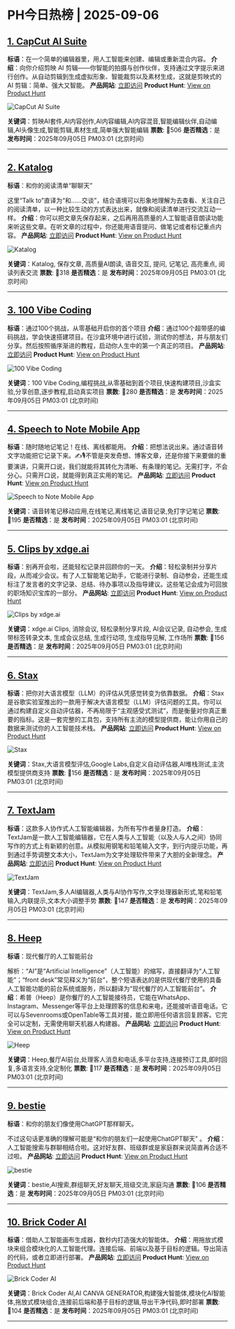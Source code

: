 # PH今日热榜 | 2025-09-06

## [1. CapCut AI Suite](https://www.producthunt.com/products/capcut-ai-suite?utm_campaign=producthunt-api&utm_medium=api-v2&utm_source=Application%3A+dev+%28ID%3A+189358%29)
**标语**：在一个简单的编辑器里，用人工智能来创建、编辑或重新混合内容。
**介绍**：向你介绍剪映 AI 剪辑——你智能的拍摄与创作伙伴，支持通过文字提示来进行创作。从自动剪辑到生成虚拟形象、智能裁剪以及素材生成，这就是剪映式的 AI 剪辑：简单、强大又智能。
**产品网站**: [立即访问](https://www.producthunt.com/r/TAX5HVD5J327DO?utm_campaign=producthunt-api&utm_medium=api-v2&utm_source=Application%3A+dev+%28ID%3A+189358%29)
**Product Hunt**: [View on Product Hunt](https://www.producthunt.com/products/capcut-ai-suite?utm_campaign=producthunt-api&utm_medium=api-v2&utm_source=Application%3A+dev+%28ID%3A+189358%29)

![CapCut AI Suite](https://ph-files.imgix.net/564e0eb9-c707-4d64-9bd1-393685871a6a.png?auto=format)

**关键词**：剪映AI套件,AI内容创作,AI内容编辑,AI内容混音,智能编辑伙伴,自动编辑,AI头像生成,智能剪辑,素材生成,简单强大智能编辑
**票数**: 🔺506
**是否精选**：是
**发布时间**：2025年09月05日 PM03:01 (北京时间)

---

## [2. Katalog](https://www.producthunt.com/products/katalog-2?utm_campaign=producthunt-api&utm_medium=api-v2&utm_source=Application%3A+dev+%28ID%3A+189358%29)
**标语**：和你的阅读清单“聊聊天”

这里“Talk to”直译为“和……交谈”，结合语境可以形象地理解为去查看、关注自己的阅读清单，以一种比较生动的方式表达出来，就像和阅读清单进行交流互动一样。
**介绍**：你可以把文章先保存起来，之后再用高质量的人工智能语音朗读功能来听这些文章。在听文章的过程中，你还能用语音提问、做笔记或者标记重点内容。
**产品网站**: [立即访问](https://www.producthunt.com/r/3RZLAG6ACICDBF?utm_campaign=producthunt-api&utm_medium=api-v2&utm_source=Application%3A+dev+%28ID%3A+189358%29)
**Product Hunt**: [View on Product Hunt](https://www.producthunt.com/products/katalog-2?utm_campaign=producthunt-api&utm_medium=api-v2&utm_source=Application%3A+dev+%28ID%3A+189358%29)

![Katalog](https://ph-files.imgix.net/0281a944-b052-4948-8349-1bc2b52181d9.png?auto=format)

**关键词**：Katalog, 保存文章, 高质量AI朗读, 语音交互, 提问, 记笔记, 高亮重点, 阅读列表交流
**票数**: 🔺318
**是否精选**：是
**发布时间**：2025年09月05日 PM03:01 (北京时间)

---

## [3. 100 Vibe Coding](https://www.producthunt.com/products/100-vibe-coding?utm_campaign=producthunt-api&utm_medium=api-v2&utm_source=Application%3A+dev+%28ID%3A+189358%29)
**标语**：通过100个挑战，从零基础开启你的首个项目
**介绍**：通过100个超带感的编码挑战，学会快速搭建项目。在沙盒环境中进行试验，测试你的想法，并与朋友们分享。然后按照循序渐进的教程，启动你人生中的第一个真正的项目。
**产品网站**: [立即访问](https://www.producthunt.com/r/ETQDV6LRGQTVMP?utm_campaign=producthunt-api&utm_medium=api-v2&utm_source=Application%3A+dev+%28ID%3A+189358%29)
**Product Hunt**: [View on Product Hunt](https://www.producthunt.com/products/100-vibe-coding?utm_campaign=producthunt-api&utm_medium=api-v2&utm_source=Application%3A+dev+%28ID%3A+189358%29)

![100 Vibe Coding](https://ph-files.imgix.net/b0d74bed-3549-4f66-bcee-6ab2c4866201.png?auto=format)

**关键词**：100 Vibe Coding,编程挑战,从零基础到首个项目,快速构建项目,沙盒实验,分享创意,逐步教程,启动真实项目
**票数**: 🔺280
**是否精选**：是
**发布时间**：2025年09月05日 PM03:01 (北京时间)

---

## [4. Speech to Note Mobile App](https://www.producthunt.com/products/speech-to-note?utm_campaign=producthunt-api&utm_medium=api-v2&utm_source=Application%3A+dev+%28ID%3A+189358%29)
**标语**：随时随地记笔记！在线、离线都能用。
**介绍**：把想法说出来。通过语音转文字功能把它记录下来。✍️🎙️不管是突发奇想、博客文章，还是你接下来要做的重要演讲，只需开口说，我们就能将其转化为清晰、有条理的笔记。无需打字，不会分心。只需开口说，就能得到真正实用的笔记。
**产品网站**: [立即访问](https://www.producthunt.com/r/P7JZ3XIALN4EKR?utm_campaign=producthunt-api&utm_medium=api-v2&utm_source=Application%3A+dev+%28ID%3A+189358%29)
**Product Hunt**: [View on Product Hunt](https://www.producthunt.com/products/speech-to-note?utm_campaign=producthunt-api&utm_medium=api-v2&utm_source=Application%3A+dev+%28ID%3A+189358%29)

![Speech to Note Mobile App](https://ph-files.imgix.net/25cd881c-f9c7-4b1b-ab72-39639c5490c3.jpeg?auto=format)

**关键词**：语音转笔记移动应用,在线笔记,离线笔记,语音记录,免打字记笔记
**票数**: 🔺195
**是否精选**：是
**发布时间**：2025年09月05日 PM03:01 (北京时间)

---

## [5. Clips by xdge.ai](https://www.producthunt.com/products/ayraa?utm_campaign=producthunt-api&utm_medium=api-v2&utm_source=Application%3A+dev+%28ID%3A+189358%29)
**标语**：别再开会啦，还能轻松记录并回顾你的一天。
**介绍**：轻松录制并分享片段，从而减少会议。有了人工智能笔记助手，它能进行录制、自动参会，还能生成标注了发言者的文字记录、总结、待办事项以及指导建议。这些笔记会成为可回放的职场知识宝库的一部分。
**产品网站**: [立即访问](https://www.producthunt.com/r/OIV57RQ3R3AWUC?utm_campaign=producthunt-api&utm_medium=api-v2&utm_source=Application%3A+dev+%28ID%3A+189358%29)
**Product Hunt**: [View on Product Hunt](https://www.producthunt.com/products/ayraa?utm_campaign=producthunt-api&utm_medium=api-v2&utm_source=Application%3A+dev+%28ID%3A+189358%29)

![Clips by xdge.ai](https://ph-files.imgix.net/3468ca4d-80f7-4d33-ba5e-6e2456e1e769.png?auto=format)

**关键词**：xdge.ai Clips, 消除会议, 轻松录制分享片段, AI会议记录, 自动参会, 生成带标签转录文本, 生成会议总结, 生成行动项, 生成指导见解, 工作场所
**票数**: 🔺156
**是否精选**：是
**发布时间**：2025年09月05日 PM03:01 (北京时间)

---

## [6. Stax](https://www.producthunt.com/products/google-labs?utm_campaign=producthunt-api&utm_medium=api-v2&utm_source=Application%3A+dev+%28ID%3A+189358%29)
**标语**：把你对大语言模型（LLM）的评估从凭感觉转变为依靠数据。
**介绍**：Stax 是谷歌实验室推出的一款用于解决大语言模型（LLM）评估问题的工具。你可以通过构建自定义自动评估器，不再局限于“主观感受式测试”，而是衡量对你真正重要的指标。这是一套完整的工具包，支持所有主流的模型提供商，能让你用自己的数据来测试你的人工智能技术栈。
**产品网站**: [立即访问](https://www.producthunt.com/r/SWZKZCX4Y4NPDH?utm_campaign=producthunt-api&utm_medium=api-v2&utm_source=Application%3A+dev+%28ID%3A+189358%29)
**Product Hunt**: [View on Product Hunt](https://www.producthunt.com/products/google-labs?utm_campaign=producthunt-api&utm_medium=api-v2&utm_source=Application%3A+dev+%28ID%3A+189358%29)

![Stax](https://ph-files.imgix.net/6489946a-0ab7-48d2-84a6-57526d6a9287.jpeg?auto=format)

**关键词**：Stax,大语言模型评估,Google Labs,自定义自动评估器,AI堆栈测试,主流模型提供商支持
**票数**: 🔺156
**是否精选**：是
**发布时间**：2025年09月05日 PM03:01 (北京时间)

---

## [7. TextJam](https://www.producthunt.com/products/textjam-2?utm_campaign=producthunt-api&utm_medium=api-v2&utm_source=Application%3A+dev+%28ID%3A+189358%29)
**标语**：这款多人协作式人工智能编辑器，为所有写作者量身打造。
**介绍**：TextJam是一款人工智能编辑器，它在人类与人工智能（以及人与人之间）协同写作的方式上有新颖的创意。从模拟用钢笔和铅笔输入文字，到行内提示功能，再到通过手势调整文本大小，TextJam为文字处理软件带来了大胆的全新理念。
**产品网站**: [立即访问](https://www.producthunt.com/r/FC677JNZOMRX54?utm_campaign=producthunt-api&utm_medium=api-v2&utm_source=Application%3A+dev+%28ID%3A+189358%29)
**Product Hunt**: [View on Product Hunt](https://www.producthunt.com/products/textjam-2?utm_campaign=producthunt-api&utm_medium=api-v2&utm_source=Application%3A+dev+%28ID%3A+189358%29)

![TextJam](https://ph-files.imgix.net/f8e0de1a-321e-48e7-99ac-6b8ca7aef13e.png?auto=format)

**关键词**：TextJam,多人AI编辑器,人类与AI协作写作,文字处理器新形式,笔和铅笔输入,内联提示,文本大小调整手势
**票数**: 🔺147
**是否精选**：是
**发布时间**：2025年09月05日 PM03:01 (北京时间)

---

## [8. Heep](https://www.producthunt.com/products/heep-ai?utm_campaign=producthunt-api&utm_medium=api-v2&utm_source=Application%3A+dev+%28ID%3A+189358%29)
**标语**：现代餐厅的人工智能前台

解析：“AI”是“Artificial Intelligence”（人工智能）的缩写，直接翻译为“人工智能”；“front desk”常见释义为“前台”，整个短语表达的是供现代餐厅使用的具备人工智能功能的前台系统或服务，所以翻译为“现代餐厅的人工智能前台”。
**介绍**：希普（Heep）是你餐厅的人工智能接待员，它能在WhatsApp、Instagram、Messenger等平台上处理顾客的信息和来电，还能接听语音电话。它可以与Sevenrooms或OpenTable等工具对接，能立即用任何语言回复顾客。它完全可以定制，无需使用聊天机器人构建器。
**产品网站**: [立即访问](https://www.producthunt.com/r/LFHWQBTYVBUF4K?utm_campaign=producthunt-api&utm_medium=api-v2&utm_source=Application%3A+dev+%28ID%3A+189358%29)
**Product Hunt**: [View on Product Hunt](https://www.producthunt.com/products/heep-ai?utm_campaign=producthunt-api&utm_medium=api-v2&utm_source=Application%3A+dev+%28ID%3A+189358%29)

![Heep](https://ph-files.imgix.net/986be36b-a0c1-4ff0-8664-9071b70ad208.png?auto=format)

**关键词**：Heep,餐厅AI前台,处理客人消息和电话,多平台支持,连接预订工具,即时回复,多语言支持,全定制化
**票数**: 🔺117
**是否精选**：是
**发布时间**：2025年09月05日 PM03:01 (北京时间)

---

## [9. bestie](https://www.producthunt.com/products/bestie-3?utm_campaign=producthunt-api&utm_medium=api-v2&utm_source=Application%3A+dev+%28ID%3A+189358%29)
**标语**：和你的朋友们像使用ChatGPT那样聊天。

不过这句话更准确的理解可能是“和你的朋友们一起使用ChatGPT聊天” 。
**介绍**：人工智能搜索与群聊相结合啦。这对好友群、班级群或是家庭群来说简直再合适不过啦。
**产品网站**: [立即访问](https://www.producthunt.com/r/GTVY5C5ZTSKD7W?utm_campaign=producthunt-api&utm_medium=api-v2&utm_source=Application%3A+dev+%28ID%3A+189358%29)
**Product Hunt**: [View on Product Hunt](https://www.producthunt.com/products/bestie-3?utm_campaign=producthunt-api&utm_medium=api-v2&utm_source=Application%3A+dev+%28ID%3A+189358%29)

![bestie](https://ph-files.imgix.net/52f97d0e-26eb-4d19-8727-86105d7800a5.png?auto=format)

**关键词**：bestie,AI搜索,群组聊天,好友聊天,班级交流,家庭沟通
**票数**: 🔺106
**是否精选**：是
**发布时间**：2025年09月05日 PM03:01 (北京时间)

---

## [10. Brick Coder AI](https://www.producthunt.com/products/brick-coder-ai?utm_campaign=producthunt-api&utm_medium=api-v2&utm_source=Application%3A+dev+%28ID%3A+189358%29)
**标语**：借助人工智能画布生成器，数秒内打造强大的智能体。
**介绍**：用拖放式模块来组合模块化的人工智能代理。连接后端、前端以及基于目标的逻辑。导出简洁的代码，或者立即进行部署。
**产品网站**: [立即访问](https://www.producthunt.com/r/7IBDEHYZ3N74OX?utm_campaign=producthunt-api&utm_medium=api-v2&utm_source=Application%3A+dev+%28ID%3A+189358%29)
**Product Hunt**: [View on Product Hunt](https://www.producthunt.com/products/brick-coder-ai?utm_campaign=producthunt-api&utm_medium=api-v2&utm_source=Application%3A+dev+%28ID%3A+189358%29)

![Brick Coder AI](https://ph-files.imgix.net/1005aee1-77ae-458d-80e1-5162e91a649f.png?auto=format)

**关键词**：Brick Coder AI,AI CANVA GENERATOR,构建强大智能体,模块化AI智能体,拖放式模块组合,连接前后端和基于目标的逻辑,导出干净代码,即时部署
**票数**: 🔺104
**是否精选**：是
**发布时间**：2025年09月05日 PM03:01 (北京时间)

---

